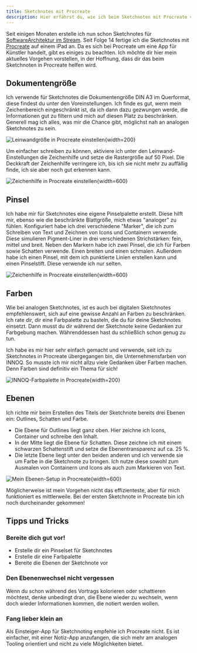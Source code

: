 ```yaml
---
title: Sketchnotes mit Procreate
description: Hier erfährst du, wie ich beim Sketchnoten mit Procreate vorgehe
---
```

Seit einigen Monaten erstelle ich nun schon Sketchnotes für [SoftwareArchitektur im Stream](https://software-architektur.tv/). Seit Folge 14 fertige ich die Sketchnotes mit [Procreate](https://procreate.art/) auf einem iPad an. Da es sich bei Procreate um eine App für Künstler handelt, gibt es einiges zu beachten. Ich möchte dir hier mein aktuelles Vorgehen vorstellen, in der Hoffnung, dass dir das beim Sketchnoten in Procreate helfen wird.

## Dokumentengröße

Ich verwende für Sketchnotes die Dokumentengröße DIN A3 im Querformat, diese findest du unter den Voreinstellungen. Ich finde es gut, wenn mein Zeichenbereich eingeschränkt ist, da ich dann dazu gezwungen werde, die Informationen gut zu filtern und mich auf diesen Platz zu beschränken. Generell mag ich alles, was mir die Chance gibt, möglichst nah an analogen Sketchnotes zu sein.

![Leinwandgröße in Procreate einstellen](/img/blog/2020-11-03_sketchnotes_mit_procreate/leinwandgroesse.jpg){width=200}

Um einfacher schreiben zu können, aktiviere ich unter den Leinwand-Einstellungen die Zeichenhilfe und setze die Rastergröße auf 50 Pixel. Die Deckkraft der Zeichenhilfe verringere ich, bis ich sie nicht mehr zu auffällig finde, ich sie aber noch gut erkennen kann.

![Zeichenhilfe in Procreate einstellen](/img/blog/2020-11-03_sketchnotes_mit_procreate/zeichenhilfe.png){width=600}

## Pinsel

Ich habe mir für Sketchnotes eine eigene Pinselpalette erstellt. Diese hilft mir, ebenso wie die beschränkte Blattgröße, mich etwas "analoger" zu fühlen. Konfiguriert habe ich drei verschiedene "Marker", die ich zum Schreiben von Text und Zeichnen von Icons und Containern verwende. Diese simulieren Pigment-Liner in drei verschiedenen Strichstärken: fein, mittel und breit. Neben den Markern habe ich zwei Pinsel, die ich für Farben sowie Schatten verwende. Einen breiten und einen schmalen. Außerdem habe ich einen Pinsel, mit dem ich punktierte Linien erstellen kann und einen Pinselstift. Diese verwende ich nur selten.

![Zeichenhilfe in Procreate einstellen](/img/blog/2020-11-03_sketchnotes_mit_procreate/pinselsammlung.png){width=600}

## Farben

Wie bei analogen Sketchnotes, ist es auch bei digitalen Sketchnotes empfehlenswert, sich auf eine gewisse Anzahl an Farben zu beschränken. Ich rate dir, dir eine Farbpalette zu basteln, die du für deine Sketchnotes einsetzt. Dann musst du dir während der Sketchnote keine Gedanken zur Farbgebung machen. Währenddessen hast du schließlich schon genug zu tun.

Ich habe es mir hier sehr einfach gemacht und verwende, seit ich zu Sketchnotes in Procreate übergegangen bin, die Unternehmensfarben von INNOQ. So musste ich mir nicht allzu viele Gedanken über Farben machen. Denn Farben sind definitiv ein Thema für sich!

![INNOQ-Farbpalette in Procreate](/img/blog/2020-11-03_sketchnotes_mit_procreate/farbpalette.jpg){width=200}

## Ebenen

Ich richte mir beim Erstellen des Titels der Sketchnote bereits drei Ebenen ein: Outlines, Schatten und Farbe.

* Die Ebene für Outlines liegt ganz oben. Hier zeichne ich Icons, Container und schreibe den Inhalt. 
* In der Mitte liegt die Ebene für Schatten. Diese zeichne ich mit einem schwarzen Schattenstift und setze die Ebenentransparenz auf ca. 25 %. 
* Die letzte Ebene liegt unter den beiden anderen und ich verwende sie um Farbe in die Sketchnote zu bringen. Ich nutze diese sowohl zum Ausmalen von Containern und Icons als auch zum Markieren von Text.

![Mein Ebenen-Setup in Procreate](/img/blog/2020-11-03_sketchnotes_mit_procreate/ebenen.jpg){width=600}

Möglicherweise ist mein Vorgehen nicht das effizienteste, aber für mich funktioniert es mittlerweile. Bei der ersten Sketchnote in Procreate bin ich noch durcheinander gekommen!

## Tipps und Tricks

### Bereite dich gut vor!

* Erstelle dir ein Pinselset für Sketchnotes
* Erstelle dir eine Farbpalette
* Bereite die Ebenen der Sketchnote vor

### Den Ebenenwechsel nicht vergessen

Wenn du schon während des Vortrags kolorieren oder schattieren möchtest, denke unbedingt dran, die Ebene wieder zu wechseln, wenn doch wieder Informationen kommen, die notiert werden wollen.

### Fang lieber klein an

Als Einsteiger-App für Sketchnoting empfehle ich Procreate nicht. Es ist einfacher, mit einer Notiz-App anzufangen, die sich mehr am analogen Tooling orientiert und nicht zu viele Möglichkeiten bietet.

